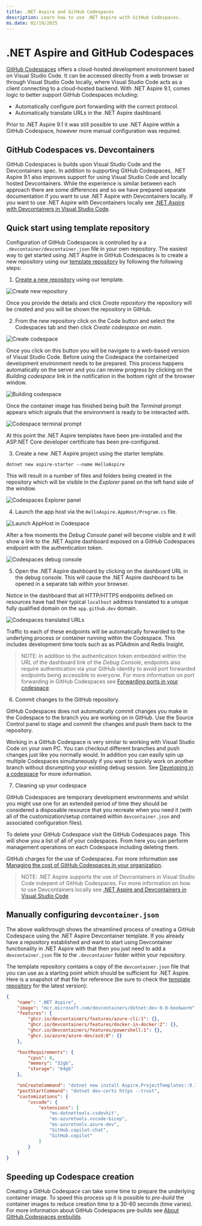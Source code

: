 ```yaml
---
title: .NET Aspire and GitHub Codespaces
description: Learn how to use .NET Aspire with GitHub Codespaces.
ms.date: 02/19/2025
---
```


# .NET Aspire and GitHub Codespaces

[GitHub Codespaces](https://github.com/features/codespaces) offers a cloud-hosted development environment based on Visual Studio Code. It can be accessed directly from a web browser or through Visual Studio Code locally, where Visual Studio Code acts as a client connecting to a cloud-hosted backend. With .NET Aspire 9.1, comes logic to better support GitHub Codespaces including:

* Automatically configure port forwarding with the correct protocol.
* Automatically translate URLs in the .NET Aspire dashboard.

Prior to .NET Aspire 9.1 it was still possible to use .NET Aspire within a GitHub Codespace, however more manual configuration was required.

## GitHub Codespaces vs. Devcontainers

GitHub Codespaces is builds upon Visual Studio Code and the Devcontainers spec. In addition to supporting GitHub Codespaces, .NET Aspire 9.1 also improves support for using Visual Studio Code and locally hosted Devcontainers. While the experience is similar between each approach there are some differences and so we have prepared separate documentation if you want to use .NET Aspire with Devcontainers locally. If you want to use .NET Aspire with Devcontainers locally see [.NET Aspire with Devcontainers in Visual Studio Code](devcontainers.md).

## Quick start using template repository

Configuration of GitHub Codespaces is controlled by a a `.devcontainer/devcontainer.json` file in your own repository. The easiest way to get started using .NET Aspire in GitHub Codespaces is to create a new repository using our [template repository](https://github.com/dotnet/aspire-devcontainer) by following the following steps:

1. [Create a new repository](https://github.com/new?template_name=aspire-devcontainer&template_owner=dotnet) using our template.

![Create new repository](media/new-repository-from-template.png)

Once you provide the details and click _Create repository_ the repository will be created and you will be shown the repository in GitHub.

2. From the new repository click on the Code button and select the Codespaces tab and then click _Create codespace on main_.

![Create codespace](media/create-codespace-from-repository.png)

Once you click on this button you will be navigate to a web-based version of Visual Studio Code. Before using the Codespace the containerized development environment needs to be prepared. This process happens automatically on the server and you can review progress by clicking on the _Building codespace_ link in the notification in the bottom right of the browser window.

![Building codespace](media/building-codespace-image.png)

Once the container image has finished being built the _Terminal_ prompt appears which signals that the environment is ready to be interacted with.

![Codespace terminal prompt](media/codespace-terminal.png)

At this point the .NET Aspire templates have been pre-installed and the ASP.NET Core developer certificate has been pre-configured.

3. Create a new .NET Aspire project using the starter template.

```dotnetcli
dotnet new aspire-starter --name HelloAspire
```

This will result in a number of files and folders being created in the repository which will be visible in the _Explorer_ panel on the left hand side of the window.

![Codespaces Explorer panel](media/codespaces-explorer-panel.png)

4. Launch the app host via the `HelloAspire.AppHost/Program.cs` file.

![Launch AppHost in Codespace](media/codespace-launch-apphost.png)

After a few moments the _Debug Console_ panel will become visible and it will show a link to the .NET Aspire dashboard exposed on a GitHub Codespaces endpoint with the authentication token.

![Codespaces debug console](media/codespaces-debug-console.png)

5. Open the .NET Aspire dashboard by clicking on the dashboard URL in the debug console. This will cause the .NET Aspire dashboard to be opened in a separate tab within your browser.

Notice in the dashboard that all HTTP/HTTPS endpoints defined on resources have had their typical `localhost` address translated to a unique fully qualified domain on the `app.github.dev` domain.

![Codespaces translated URLs](media/codespaces-translated-urls.png)

Traffic to each of these endpoints will be automatically forwarded to the underlying process or container running within the Codespace. This includes development time tools such as as PGAdmin and Redis Insight.

> NOTE: In addition to the authentication token embedded within the URL of the dashboard link of the _Debug Console_, endpoints also require authentication via your GitHub identity to avoid port forwarded endpoints being accessible to everyone. For more information on port forwarding in GitHub Codespaces see [Forwarding ports in your codespace](https://docs.github.com/en/codespaces/developing-in-a-codespace/forwarding-ports-in-your-codespace?tool=webui).

6. Commit changes to the GitHub repository.

GitHub Codespaces does not automatically commit changes you make in the Codespace to the branch you are working on in GitHub. Use the Source Control panel to stage and commit the changes and push them back to the repository.

Working in a GitHub Codespace is very similar to working with Visual Studio Code on your own PC. You can checkout different branches and push changes just like you normally would. In addition you can easily spin up multiple Codespaces simultaneously if you want to quickly work on another branch without disrumpting your existing debug session. See [Developing in a codespace](https://docs.github.com/en/codespaces/developing-in-a-codespace/developing-in-a-codespace?tool=webui) for more information.

7. Cleaning up your codespace

GitHub Codespaces are temporary development environments and whilst you might use one for an extended period of time they should be considered a disposable resource that you recreate when you need it (with all of the customization/setup contained within `devcontainer.json` and associated configuration files).

To delete your GitHub Codespace visit the GitHub Codespaces page. This will show you a list of all of your codespaces. From here you can perform management operations on each Codespace including deleting them.

GitHub charges for the use of Codespaces. For more information see [Managing the cost of GitHub Codespaces in your organization](https://docs.github.com/en/codespaces/managing-codespaces-for-your-organization/choosing-who-owns-and-pays-for-codespaces-in-your-organization).

> NOTE: .NET Aspire supports the use of Devcontainers in Visual Studio Code indepent of GitHub Codespaces. For more information on how to use Devcontainers locally see [.NET Aspire and Devcontainers in Visual Studio Code](devcontainers.md).

## Manually configuring `devcontainer.json`

The above walkthrough shows the streamlined process of creating a GitHub Codespace using the .NET Aspire Devcontainer template. If you already have a repository established and want to start using Devcontainer functionality in .NET Aspire with that then you just need to add a `devcontainer.json` file to the `.devcontainer` folder within your repository.

The template repository contains a copy of the `devcontainer.json` file that you can use as a starting point which should be sufficient for .NET Aspire. Here is a snapshot of that file for reference (be sure to check the [template repository](https://github.com/dotnet/aspire-devcontainer) for the latest version):

```json
{
	"name": ".NET Aspire",
	"image": "mcr.microsoft.com/devcontainers/dotnet:dev-9.0-bookworm",
	"features": {
		"ghcr.io/devcontainers/features/azure-cli:1": {},
		"ghcr.io/devcontainers/features/docker-in-docker:2": {},
		"ghcr.io/devcontainers/features/powershell:1": {},
		"ghcr.io/azure/azure-dev/azd:0": {}
	},

	"hostRequirements": {
		"cpus": 8,
		"memory": "32gb",
		"storage": "64gb"
	},

	"onCreateCommand": "dotnet new install Aspire.ProjectTemplates::9.1.0 --force",
	"postStartCommand": "dotnet dev-certs https --trust",
	"customizations": {
		"vscode": {
			"extensions": [
				"ms-dotnettools.csdevkit",
				"ms-azuretools.vscode-bicep",
				"ms-azuretools.azure-dev",
				"GitHub.copilot-chat",
				"GitHub.copilot"
			]
		}
	}
}
```

## Speeding up Codespace creation

Creating a GitHub Codespace can take some time to prepare the underlying container image. To speed this process up it is possible to _pre-build_ the container images to reduce creation time to a 30-60 seconds (time varies). For more information about GitHub Codespaces pre-builds see [About GitHub Codespaces prebuilds](https://docs.github.com/en/codespaces/prebuilding-your-codespaces/about-github-codespaces-prebuilds).

